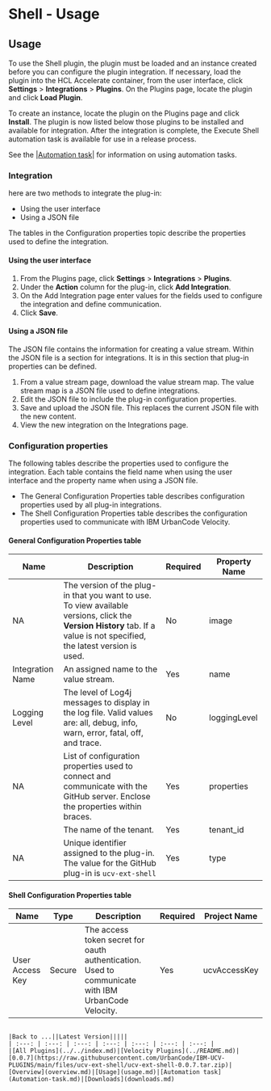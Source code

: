 
# Shell - Usage

## Usage

To use the Shell plugin, the plugin must be loaded and an instance created before you can configure the plugin integration. If necessary, load the plugin into the HCL Accelerate container, from the user interface, click **Settings** > **Integrations** > **Plugins**. On the Plugins page, locate the plugin and click **Load Plugin**.

To create an instance, locate the plugin on the Plugins page and click **Install**. The plugin is now listed below those plugins to be installed and available for integration. After the integration is complete, the Execute Shell automation task is available for use in a release process.

See the |[Automation task](Automation-task.md)| for information on using automation tasks.


### Integration

here are two methods to integrate the plug-in:

* Using the user interface
* Using a JSON file

The tables in the Configuration properties topic describe the properties used to define the integration.

#### Using the user interface

1. From the Plugins page, click **Settings** > **Integrations** > **Plugins**.
2. Under the **Action** column for the plug-in, click **Add Integration**.
3. On the Add Integration page enter values for the fields used to configure the integration and define communication.
4. Click **Save**.

#### Using a JSON file

The JSON file contains the information for creating a value stream. Within the JSON file is a section for integrations. It is in this section that plug-in properties can be defined.

1. From a value stream page, download the value stream map. The value stream map is a JSON file used to define integrations.
2. Edit the JSON file to include the plug-in configuration properties.
3. Save and upload the JSON file. This replaces the current JSON file with the new content.
4. View the new integration on the Integrations page.

### Configuration properties

The following tables describe the properties used to configure the integration. Each table contains the field name when using the user interface and the property name when using a JSON file.

* The General Configuration Properties table describes configuration properties used by all plug-in integrations.
* The Shell Configuration Properties table describes the configuration properties used to communicate with IBM UrbanCode Velocity.

#### General Configuration Properties table

| Name | Description | Required | Property Name |
| --- | --- | ---| --- |
| NA | The version of the plug-in that you want to use. To view available versions, click the **Version History** tab. If a value is not specified, the latest version is used. | No | image |
| Integration Name | An assigned name to the value stream. | Yes | name |
| Logging Level | The level of Log4j messages to display in the log file. Valid values are: all, debug, info, warn, error, fatal, off, and trace. | No | loggingLevel |
| NA | List of configuration properties used to connect and communicate with the GitHub server. Enclose the properties within braces. | Yes | properties |
|  | The name of the tenant. | Yes | tenant_id |
| NA | Unique identifier assigned to the plug-in. The value for the GitHub plug-in is `ucv-ext-shell` | Yes | type |

#### Shell Configuration Properties table

| Name | Type | Description | Required | Project Name |
| --- | --- | --- | --- | --- |
| User Access Key | Secure | The access token secret for oauth authentication. Used to communicate with IBM UrbanCode Velocity.| Yes | ucvAccessKey |


```

|Back to ...||Latest Version|||||
| :---: | :---: | :---: | :---: | :---: | :---: | :---: |
|[All Plugins](../../index.md)|[Velocity Plugins](../README.md)|[0.0.7](https://raw.githubusercontent.com/UrbanCode/IBM-UCV-PLUGINS/main/files/ucv-ext-shell/ucv-ext-shell-0.0.7.tar.zip)|[Overview](overview.md)|[Usage](usage.md)|[Automation task](Automation-task.md)|[Downloads](downloads.md)
